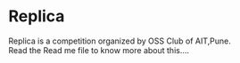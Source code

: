 # Replica
Replica is a competition organized by OSS Club of AIT,Pune.   
Read the Read me file to know more about this....
